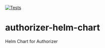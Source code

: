 [![Tests](https://github.com/authorizerdev/authorizer-helm-chart/actions/workflows/test.yml/badge.svg)](https://github.com/authorizerdev/authorizer-helm-chart/actions/workflows/test.yml)

# authorizer-helm-chart

Helm Chart for Authorizer

